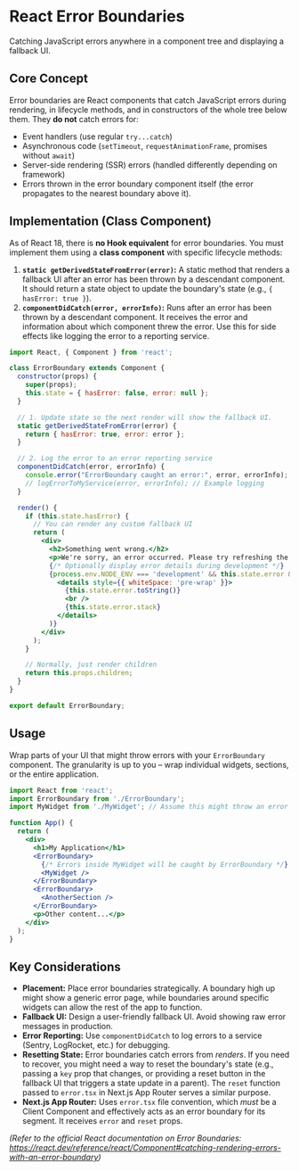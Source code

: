 # React Error Boundaries

Catching JavaScript errors anywhere in a component tree and displaying a fallback UI.

## Core Concept

Error boundaries are React components that catch JavaScript errors during rendering, in lifecycle methods, and in constructors of the whole tree below them. They **do not** catch errors for:

*   Event handlers (use regular `try...catch`)
*   Asynchronous code (`setTimeout`, `requestAnimationFrame`, promises without `await`)
*   Server-side rendering (SSR) errors (handled differently depending on framework)
*   Errors thrown in the error boundary component itself (the error propagates to the nearest boundary above it).

## Implementation (Class Component)

As of React 18, there is **no Hook equivalent** for error boundaries. You must implement them using a **class component** with specific lifecycle methods:

1.  **`static getDerivedStateFromError(error)`:** A static method that renders a fallback UI after an error has been thrown by a descendant component. It should return a state object to update the boundary's state (e.g., `{ hasError: true }`).
2.  **`componentDidCatch(error, errorInfo)`:** Runs after an error has been thrown by a descendant component. It receives the error and information about which component threw the error. Use this for side effects like logging the error to a reporting service.

```jsx
import React, { Component } from 'react';

class ErrorBoundary extends Component {
  constructor(props) {
    super(props);
    this.state = { hasError: false, error: null };
  }

  // 1. Update state so the next render will show the fallback UI.
  static getDerivedStateFromError(error) {
    return { hasError: true, error: error };
  }

  // 2. Log the error to an error reporting service
  componentDidCatch(error, errorInfo) {
    console.error("ErrorBoundary caught an error:", error, errorInfo);
    // logErrorToMyService(error, errorInfo); // Example logging
  }

  render() {
    if (this.state.hasError) {
      // You can render any custom fallback UI
      return (
        <div>
          <h2>Something went wrong.</h2>
          <p>We're sorry, an error occurred. Please try refreshing the page.</p>
          {/* Optionally display error details during development */}
          {process.env.NODE_ENV === 'development' && this.state.error && (
            <details style={{ whiteSpace: 'pre-wrap' }}>
              {this.state.error.toString()}
              <br />
              {this.state.error.stack}
            </details>
          )}
        </div>
      );
    }

    // Normally, just render children
    return this.props.children;
  }
}

export default ErrorBoundary;
```

## Usage

Wrap parts of your UI that might throw errors with your `ErrorBoundary` component. The granularity is up to you – wrap individual widgets, sections, or the entire application.

```jsx
import React from 'react';
import ErrorBoundary from './ErrorBoundary';
import MyWidget from './MyWidget'; // Assume this might throw an error

function App() {
  return (
    <div>
      <h1>My Application</h1>
      <ErrorBoundary>
        {/* Errors inside MyWidget will be caught by ErrorBoundary */}
        <MyWidget />
      </ErrorBoundary>
      <ErrorBoundary>
        <AnotherSection />
      </ErrorBoundary>
      <p>Other content...</p>
    </div>
  );
}
```

## Key Considerations

*   **Placement:** Place error boundaries strategically. A boundary high up might show a generic error page, while boundaries around specific widgets can allow the rest of the app to function.
*   **Fallback UI:** Design a user-friendly fallback UI. Avoid showing raw error messages in production.
*   **Error Reporting:** Use `componentDidCatch` to log errors to a service (Sentry, LogRocket, etc.) for debugging.
*   **Resetting State:** Error boundaries catch errors from *renders*. If you need to recover, you might need a way to reset the boundary's state (e.g., passing a `key` prop that changes, or providing a reset button in the fallback UI that triggers a state update in a parent). The `reset` function passed to `error.tsx` in Next.js App Router serves a similar purpose.
*   **Next.js App Router:** Uses `error.tsx` file convention, which *must* be a Client Component and effectively acts as an error boundary for its segment. It receives `error` and `reset` props.

*(Refer to the official React documentation on Error Boundaries: https://react.dev/reference/react/Component#catching-rendering-errors-with-an-error-boundary)*